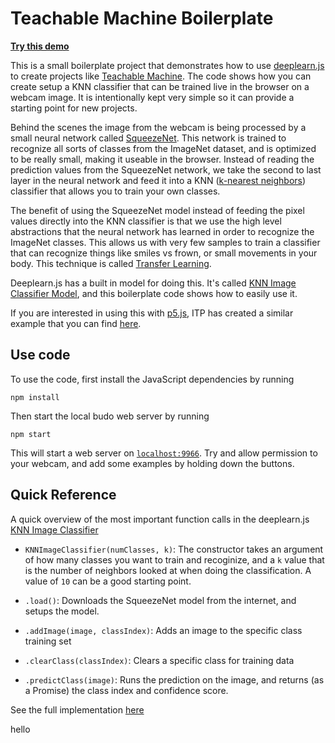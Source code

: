 # Teachable Machine Boilerplate
**[Try this demo](https://googlecreativelab.github.io/teachable-machine-boilerplate/)**

This is a small boilerplate project that demonstrates how to use [deeplearn.js](https://deeplearnjs.org) to create projects 
like [Teachable Machine](https://teachablemachine.withgoogle.com/). The code shows how you can create setup a KNN classifier that can be trained live in the browser on a webcam image. It is intentionally kept very simple so it can provide a starting point for new projects.

Behind the scenes the image from the webcam is being processed by a small neural network called [SqueezeNet](https://github.com/DeepScale/SqueezeNet). This network is trained to recognize all sorts of classes from the ImageNet dataset, and is optimized to be really small, making it useable in the browser. Instead of reading the prediction values from the SqueezeNet network, we take the second to last layer in the neural network and feed it into a KNN ([k-nearest neighbors](https://en.wikipedia.org/wiki/K-nearest_neighbors_algorithm)) classifier that allows you to train your own classes. 

The benefit of using the SqueezeNet model instead of feeding the pixel values directly into the KNN classifier is that we use the high level abstractions that the neural network has learned in order to recognize the ImageNet classes. This allows us with very few samples to train a classifier that can recognize things like smiles vs frown, or small movements in your body. This technique is called [Transfer Learning](https://en.wikipedia.org/wiki/Transfer_learning).

Deeplearn.js has a built in model for doing this. It's called [KNN Image Classifier Model](https://github.com/PAIR-code/deeplearnjs/tree/master/models/knn_image_classifier), and this boilerplate code shows how to easily use it.

If you are interested in using this with [p5.js](https://p5js.org/), ITP has created a similar example that you can find [here](https://ml5js.github.io/docs/knn-image-example.html).

## Use code
To use the code, first install the JavaScript dependencies by running  

```
npm install
```

Then start the local budo web server by running 

```
npm start
```

This will start a web server on [`localhost:9966`](http://localhost:9966). Try and allow permission to your webcam, and add some examples by holding down the buttons. 

## Quick Reference
A quick overview of the most important function calls in the deeplearn.js [KNN Image Classifier](https://github.com/PAIR-code/deeplearnjs/tree/master/models/knn_image_classifier)

- `KNNImageClassifier(numClasses, k)`: The constructor takes an argument of how many classes you want to train and recoginize, and a `k` value that is the number of neighbors looked at when doing the classification. A value of `10` can be a good starting point.

- `.load()`: Downloads the SqueezeNet model from the internet, and setups the model.

- `.addImage(image, classIndex)`: Adds an image to the specific class training set

- `.clearClass(classIndex)`: Clears a specific class for training data

- `.predictClass(image)`: Runs the prediction on the image, and returns (as a Promise) the class index and confidence score. 

See the full implementation [here](https://github.com/PAIR-code/deeplearnjs/blob/master/models/knn_image_classifier/knn_image_classifier.ts)

hello

